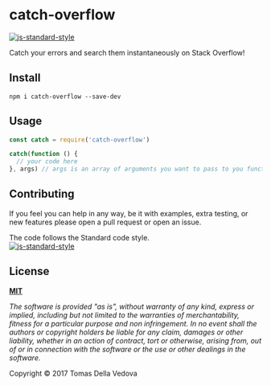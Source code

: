 # catch-overflow
[![js-standard-style](https://img.shields.io/badge/code%20style-standard-brightgreen.svg?style=flat)](http://standardjs.com/)

Catch your errors and search them instantaneously on Stack Overflow!

## Install
```
npm i catch-overflow --save-dev
```

## Usage

```js
const catch = require('catch-overflow')

catch(function () {
  // your code here
}, args) // args is an array of arguments you want to pass to you function
```

## Contributing
If you feel you can help in any way, be it with examples, extra testing, or new features please open a pull request or open an issue.

The code follows the Standard code style.  
[![js-standard-style](https://cdn.rawgit.com/feross/standard/master/badge.svg)](https://github.com/feross/standard)

## License
**[MIT](https://github.com/delvedor/catch-overflow/blob/master/LICENSEM)**

*The software is provided "as is", without warranty of any kind, express or implied, including but not limited to the warranties of merchantability, fitness for a particular purpose and non infringement. In no event shall the authors or copyright holders be liable for any claim, damages or other liability, whether in an action of contract, tort or otherwise, arising from, out of or in connection with the software or the use or other dealings in the software.*

Copyright © 2017 Tomas Della Vedova
